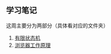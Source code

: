 ## 学习笔记
这周主要分为两部分（具体看对应的文件夹）
1. [有限状态机](./finite-state-machine/note.md)
2. [浏览器工作原理](./browser/note.md)  